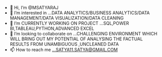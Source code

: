 - 👋 Hi, I’m @MSATYARAJ
- 👀 I’m interested in ...DATA ANALYTICS/BUSINESS ANALYTICS/DATA MANAGEMENT/DATA VISUALIZATION/DATA CLEANING
- 🌱 I’m CURRENTLY WORKING ON PROJECT ...SQL,POWER BI,TABLEAU,PYTHON,ADVANCED EXCEL
- 💞️ I’m looking to collaborate on ...CHALLENGING ENVIRONMENT WHICH WILL BRING OUT MY POTENTIAL OF ANALYSING THE FACTUAL RESULTS FROM UNAMBIGUOUS ,UNCLEANED DATA
- 📫 How to reach me ...SATYA11.SATYA@GMAIL.COM

<!---
MSATYARAJ/MSATYARAJ is a ✨ special ✨ repository because its `README.md` (this file) appears on your GitHub profile.
You can click the Preview link to take a look at your changes.
--->
